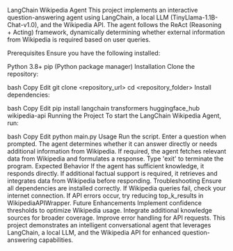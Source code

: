 LangChain Wikipedia Agent
This project implements an interactive question-answering agent using LangChain, a local LLM (TinyLlama-1.1B-Chat-v1.0), and the Wikipedia API. The agent follows the ReAct (Reasoning + Acting) framework, dynamically determining whether external information from Wikipedia is required based on user queries.

Prerequisites
Ensure you have the following installed:

Python 3.8+
pip (Python package manager)
Installation
Clone the repository:

bash
Copy
Edit
git clone <repository_url>
cd <repository_folder>
Install dependencies:

bash
Copy
Edit
pip install langchain transformers huggingface_hub wikipedia-api
Running the Project
To start the LangChain Wikipedia Agent, run:

bash
Copy
Edit
python main.py
Usage
Run the script.
Enter a question when prompted.
The agent determines whether it can answer directly or needs additional information from Wikipedia.
If required, the agent fetches relevant data from Wikipedia and formulates a response.
Type 'exit' to terminate the program.
Expected Behavior
If the agent has sufficient knowledge, it responds directly.
If additional factual support is required, it retrieves and integrates data from Wikipedia before responding.
Troubleshooting
Ensure all dependencies are installed correctly.
If Wikipedia queries fail, check your internet connection.
If API errors occur, try reducing top_k_results in WikipediaAPIWrapper.
Future Enhancements
Implement confidence thresholds to optimize Wikipedia usage.
Integrate additional knowledge sources for broader coverage.
Improve error handling for API requests.
This project demonstrates an intelligent conversational agent that leverages LangChain, a local LLM, and the Wikipedia API for enhanced question-answering capabilities.

